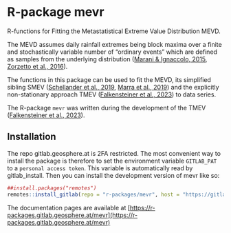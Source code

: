 
# R-package mevr

R-functions for Fitting the Metastatistical Extreme Value Distribution MEVD. 

The MEVD assumes daily rainfall extremes being block maxima over a finite and stochastically variable number of “ordinary events” which are defined as samples from the underlying distribution ([Marani & Ignaccolo, 2015](https://doi.org/10.1016/j.advwatres.2015.03.001), [Zorzetto et al., 2016](https://doi.org/10.1002/2016GL069445)).

The functions in this package can be used to fit the MEVD, its simplified sibling SMEV ([Schellander et al., 2019](https://doi.org/10.1029/2019EA000557), [Marra et al., 2019](https://doi.org/10.1016/j.advwatres.2019.04.002)) and the explicitly non-stationary approach TMEV ([Falkensteiner et al., 2023](https://doi.org/10.1016/j.wace.2023.100601)) to data series.

The R-package `mevr` was written during the development of the TMEV ([Falkensteiner et al., 2023](https://doi.org/10.1016/j.wace.2023.100601)).


## Installation
The repo gitlab.geosphere.at is 2FA restricted. The most convenient way to install the package is therefore to set the environment variable `GITLAB_PAT` to a `personal access token`. This variable is automatically read by gitlab_install. Then you can install the development version of mevr like so:

``` r
##install.packages("remotes")
remotes::install_gitlab(repo = "r-packages/mevr", host = "https://gitlab.geosphere.at")
```


The documentation pages are available at [https://r-packages.gitlab.geosphere.at/mevr](https://r-packages.gitlab.geosphere.at/mevr)
